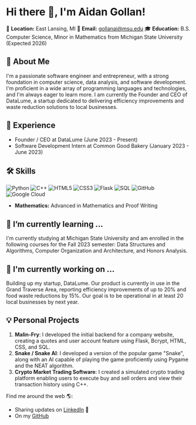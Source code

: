 # Hi there 👋, I'm Aidan Gollan!

📍 **Location:** East Lansing, MI
📧 **Email:** gollanai@msu.edu
🎓 **Education:** B.S. Computer Science, Minor in Mathematics from Michigan State University (Expected 2026)

## 🚀 About Me
I'm a passionate software engineer and entrepreneur, with a strong foundation in computer science, data analysis, and software development. I'm proficient in a wide array of programming languages and technologies, and I'm always eager to learn more. I am currently the Founder and CEO of DataLume, a startup dedicated to delivering efficiency improvements and waste reduction solutions to local businesses.

## 🎯 Experience
- Founder / CEO at DataLume (June 2023 - Present)
- Software Development Intern at Common Good Bakery (January 2023 - June 2023)

## 🛠️ Skills
![Python](https://img.shields.io/badge/-Python-333333?style=flat&logo=python)
![C++](https://img.shields.io/badge/-C++-00599C?style=flat&logo=c)
![HTML5](https://img.shields.io/badge/-HTML5-E34F26?style=flat&logo=html5&logoColor=white)
![CSS3](https://img.shields.io/badge/-CSS3-1572B6?style=flat&logo=css3)
![Flask](https://img.shields.io/badge/-Flask-000000?style=flat&logo=flask)
![SQL](https://img.shields.io/badge/-SQL-4479A1?style=flat&logo=postgresql&logoColor=white)
![GitHub](https://img.shields.io/badge/-GitHub-181717?style=flat&logo=github)
![Google Cloud](https://img.shields.io/badge/Google%20Cloud-%234285F4.svg?style=flat&logo=google-cloud)
- **Mathematics:** Advanced in Mathematics and Proof Writing

## 🌱 I’m currently learning ...
I'm currently studying at Michigan State University and am enrolled in the following courses for the Fall 2023 semester: Data Structures and Algorithms, Computer Organization and Architecture, and Honors Analysis. 

## 💼 I'm currently working on ...
Building up my startup, DataLume. Our product is currently in use in the Grand Traverse Area, reporting efficiency improvements of up to 20% and food waste reductions by 15%. Our goal is to be operational in at least 20 local businesses by next year.

## 💡 Personal Projects
1. **Malin-Fry**: I developed the initial backend for a company website, creating a quotes and user account feature using Flask, Bcrypt, HTML, CSS, and SQL.
2. **Snake / Snake AI**: I developed a version of the popular game "Snake", along with an AI capable of playing the game proficiently using Pygame and the NEAT algorithm.
3. **Crypto Market Trading Software**: I created a simulated crypto trading platform enabling users to execute buy and sell orders and view their transaction history using C++.

Find me around the web 🌎:
- Sharing updates on [LinkedIn](https://www.linkedin.com/in/aidangollan/) 💼
- On my [GitHub](https://github.com/aidangollan)
